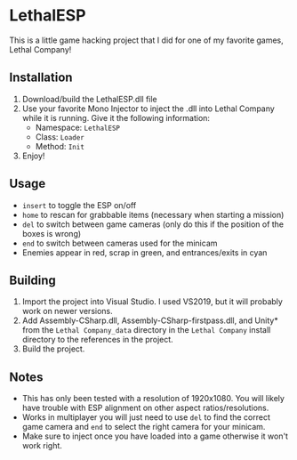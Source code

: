 # LethalESP
This is a little game hacking project that I did for one of my favorite games, Lethal Company!
## Installation
1. Download/build the LethalESP.dll file
2. Use your favorite Mono Injector to inject the .dll into Lethal Company while it is running.
   Give it the following information:
   - Namespace: `LethalESP`
   - Class: `Loader`
   - Method: `Init`
5. Enjoy!
## Usage
- `insert` to toggle the ESP on/off
- `home` to rescan for grabbable items (necessary when starting a mission)
- `del` to switch between game cameras (only do this if the position of the boxes is wrong)
- `end` to switch between cameras used for the minicam
- Enemies appear in red, scrap in green, and entrances/exits in cyan
## Building
1. Import the project into Visual Studio. I used VS2019, but it will probably work on newer versions.
2. Add Assembly-CSharp.dll, Assembly-CSharp-firstpass.dll, and Unity* from the `Lethal Company_data` directory in the `Lethal Company` install directory to the references in the project.
3. Build the project.
## Notes
- This has only been tested with a resolution of 1920x1080. You will likely have trouble with ESP alignment on other aspect ratios/resolutions.
- Works in multiplayer you will just need to use `del` to find the correct game camera and `end` to select the right camera for your minicam.
- Make sure to inject once you have loaded into a game otherwise it won't work right.

